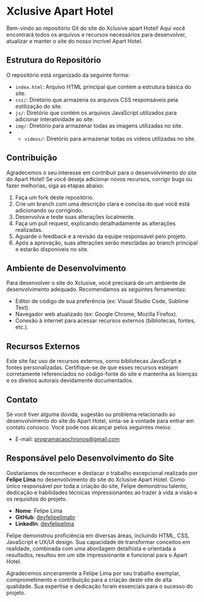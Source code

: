 # Xclusive Apart Hotel

Bem-vindo ao repositório Git do site do Xclusive apart Hotel! Aqui você encontrará todos os arquivos e recursos necessários para desenvolver, atualizar e manter o site do nosso incrível Apart Hotel.

## Estrutura do Repositório

O repositório está organizado da seguinte forma:

- `index.html`: Arquivo HTML principal que contém a estrutura básica do site.
- `css/`: Diretório que armazena os arquivos CSS responsáveis pela estilização do site.
- `js/`: Diretório que contém os arquivos JavaScript utilizados para adicionar interatividade ao site.
- `img/`: Diretório para armazenar todas as imagens utilizadas no site.
- - `videos/`: Diretório para armazenar todas os videos utilizadas no site.

## Contribuição

Agradecemos o seu interesse em contribuir para o desenvolvimento do site do Apart Hotel! Se você deseja adicionar novos recursos, corrigir bugs ou fazer melhorias, siga as etapas abaixo:

1. Faça um fork deste repositório.
2. Crie um branch com uma descrição clara e concisa do que você está adicionando ou corrigindo.
3. Desenvolva e teste suas alterações localmente.
4. Faça um pull request, explicando detalhadamente as alterações realizadas.
5. Aguarde o feedback e a revisão da equipe responsável pelo projeto.
6. Após a aprovação, suas alterações serão mescladas ao branch principal e estarão disponíveis no site.

## Ambiente de Desenvolvimento

Para desenvolver o site do Xclusive, você precisará de um ambiente de desenvolvimento adequado. Recomendamos as seguintes ferramentas:

- Editor de código de sua preferência (ex: Visual Studio Code, Sublime Text).
- Navegador web atualizado (ex: Google Chrome, Mozilla Firefox).
- Conexão à internet para acessar recursos externos (bibliotecas, fontes, etc.).

## Recursos Externos

Este site faz uso de recursos externos, como bibliotecas JavaScript e fontes personalizadas. Certifique-se de que esses recursos estejam corretamente referenciados no código-fonte do site e mantenha as licenças e os direitos autorais devidamente documentados.

## Contato

Se você tiver alguma dúvida, sugestão ou problema relacionado ao desenvolvimento do site do Apart Hotel, sinta-se à vontade para entrar em contato conosco. Você pode nos alcançar pelos seguintes meios:

- E-mail: [programacaochronos@gmail.com](mailto:programacaochronos@gmail.com)

## Responsável pelo Desenvolvimento do Site

Gostaríamos de reconhecer e destacar o trabalho excepcional realizado por **Felipe Lima** no desenvolvimento do site do Xclusive Apart Hotel. Como único responsável por toda a criação do site, Felipe demonstrou talento, dedicação e habilidades técnicas impressionantes ao trazer à vida a visão e os requisitos do projeto.

- **Nome**: Felipe Lima
- **GitHub**: [devfelipelimabr](https://github.com/devfelipelimabr)
- **LinkedIn**: [devfelipelima](https://www.linkedin.com/in/devfelipelima)

Felipe demonstrou proficiência em diversas áreas, incluindo HTML, CSS, JavaScript e UX/UI design. Sua capacidade de transformar conceitos em realidade, combinada com uma abordagem detalhista e orientada a resultados, resultou em um site impressionante e funcional para o Apart Hotel.

Agradecemos sinceramente a Felipe Lima por seu trabalho exemplar, comprometimento e contribuição para a criação deste site de alta qualidade. Sua expertise e dedicação foram essenciais para o sucesso do projeto.
